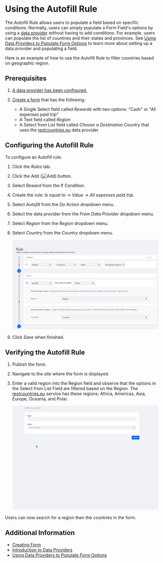 # Using the Autofill Rule

The Autofill Rule allows users to populate a field based on specific conditions. Normally, users can simply populate a Form Field's options by using a [data provider](../introduction-to-data-providers.md) without having to add conditions. For example, users can populate the list of countries and their states and provinces. See [Using Data Providers to Populate Form Options](../using-data-providers-to-populate-form-options.md) to learn more about setting up a data provider and populating a field.

Here is an example of how to use the Autofill Rule to filter countries based on geographic region.

## Prerequisites

1. [A data provider has been configured.](../using-data-providers-to-populate-form-options.md)
1. [Create a form](../../creating-forms.md) that has the following:

    * A Single Select field called _Rewards_ with two options: "Cash" or "All expenses paid trip"
    * A Text field called _Region_
    * A Select from List field called _Choose a Destination Country_ that uses the [restcountries.eu](https://restcountries.eu) data provider

## Configuring the Autofill Rule

To configure an Autofill rule:

1. Click the _Rules_ tab.
1. Click the Add (![Add](../../../../../images/icon-add.png)) button.
1. Select _Reward_ from the If Condition.
1. Create the rule: _Is equal to_ &rarr; _Value_ &rarr; _All expenses paid trip_.
1. Select _Autofill_ from the _Do_ Action dropdown menu.
1. Select the data provider from the _From Data Provider_ dropdown menu.
1. Select _Region_ from the _Region_ dropdown menu.
1. Select _Country_ from the _Country_ dropdown menu.

    ![Create the Autofill rule.](./using-the-autofill-rule/images/01.png)

1. Click _Save_ when finished.

## Verifying the Autofill Rule

1. Publish the form.
1. Navigate to the site where the form is displayed.
1. Enter a valid region into the Region field and observe that the options in the Select from List Field are filtered based on the Region. The [restcountries.eu](https://restcountries.eu) service has these regions: Africa, Americas, Asia, Europe, Oceania, and Polar.

    ![Filter countries by region of the world.](./using-the-autofill-rule/images/forms-autofill-region.gif)

Users can now search for a region then the countries in the form.

## Additional Information

* [Creating Form](../../creating-forms.md)
* [Introduction to Data Providers](../introduction-to-data-providers.md)
* [Using Data Providers to Populate Form Options](../using-data-providers-to-populate-form-options.md)
